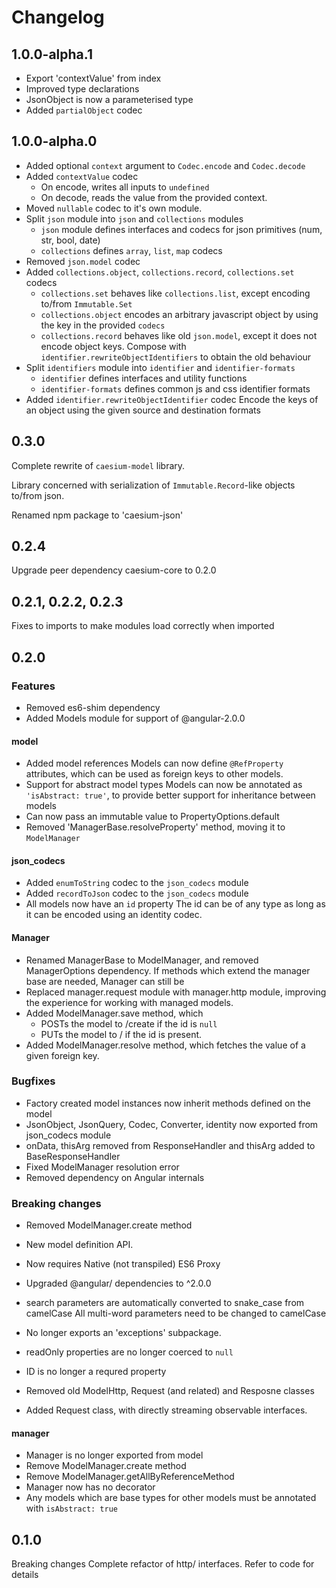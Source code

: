 # Changelog

## 1.0.0-alpha.1

- Export 'contextValue' from index
- Improved type declarations
- JsonObject is now a parameterised type
- Added `partialObject` codec


## 1.0.0-alpha.0

- Added optional `context` argument to `Codec.encode` and `Codec.decode`
- Added `contextValue` codec
    - On encode, writes all inputs to `undefined`
    - On decode, reads the value from the provided context.
- Moved `nullable` codec to it's own module.
- Split `json` module into `json` and `collections` modules
    - `json` module defines interfaces and codecs for json primitives (num, str, bool, date)
    - `collections` defines `array`, `list`, `map` codecs
- Removed `json.model` codec
- Added `collections.object`, `collections.record`, `collections.set` codecs
    - `collections.set` behaves like `collections.list`, except encoding to/from `Immutable.Set`
    - `collections.object` encodes an arbitrary javascript object by using the key in the provided `codecs`
    - `collections.record` behaves like old `json.model`, except it does not encode object keys.
      Compose with `identifier.rewriteObjectIdentifiers` to obtain the old behaviour
- Split `identifiers` module into `identifier` and `identifier-formats`
    - `identifier` defines interfaces and utility functions
    - `identifier-formats` defines common js and css identifier formats
- Added `identifier.rewriteObjectIdentifier` codec
  Encode the keys of an object using the given source and destination formats

## 0.3.0

Complete rewrite of `caesium-model` library.

Library concerned with serialization of `Immutable.Record`-like objects to/from json.

Renamed npm package to 'caesium-json'




## 0.2.4

Upgrade peer dependency caesium-core to 0.2.0

## 0.2.1, 0.2.2, 0.2.3
Fixes to imports to make modules load correctly when imported

## 0.2.0

### Features
- Removed es6-shim dependency
- Added Models module for support of @angular-2.0.0

#### model

- Added model references
    Models can now define `@RefProperty` attributes, which can be used as foreign
    keys to other models.
- Support for abstract model types
    Models can now be annotated as `'isAbstract: true'`, to provide better support
    for inheritance between models
- Can now pass an immutable value to PropertyOptions.default
- Removed 'ManagerBase.resolveProperty' method, moving it to `ModelManager`


#### json_codecs

- Added `enumToString` codec to the `json_codecs` module
- Added `recordToJson` codec to the `json_codecs` module
- All models now have an `id` property
    The id can be of any type as long as it can be encoded using an identity codec.

#### Manager
- Renamed ManagerBase to ModelManager, and removed ManagerOptions dependency.
  If methods which extend the manager base are needed, Manager can still be
- Replaced manager.request module with manager.http module, improving the experience
  for working with managed models.
- Added ModelManager.save method, which
    - POSTs the model to <managerPath>/create if the id is `null`
    - PUTs the model to <managerPath>/<modelId> if the id is present.
- Added ModelManager.resolve method, which fetches the value of a given foreign key.

### Bugfixes
- Factory created model instances now inherit methods defined on the model
- JsonObject, JsonQuery, Codec, Converter, identity now exported from json_codecs module
- onData, thisArg removed from ResponseHandler and thisArg added to BaseResponseHandler
- Fixed ModelManager resolution error
- Removed dependency on Angular internals


### Breaking changes
- Removed ModelManager.create method
- New model definition API.
- Now requires Native (not transpiled) ES6 Proxy
- Upgraded @angular/ dependencies to ^2.0.0
- search parameters are automatically converted to snake_case from camelCase
  All multi-word parameters need to be changed to camelCase

- No longer exports an 'exceptions' subpackage.
- readOnly properties are no longer coerced to `null`
- ID is no longer a requred property
- Removed old ModelHttp, Request (and related) and Resposne classes
- Added Request class, with directly streaming observable interfaces.

#### manager
- Manager is no longer exported from model
- Remove ModelManager.create method
- Remove ModelManager.getAllByReferenceMethod
- Manager now has no decorator
- Any models which are base types for other models must be annotated with `isAbstract: true`


## 0.1.0
Breaking changes
Complete refactor of http/ interfaces. Refer to code for details

